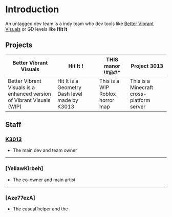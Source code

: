 # Introduction
An untagged dev team is a indy team who dev tools like [Better Vibrant Visuals](https://github.com/Better-Vibrant-Visuals) or GD levels like **Hit It**
## Projects
|Better Vibrant Visuals                                                |Hit It !                                      |THIS manor !#@#*               |Project 3013
|-                                                                     |-                                             |-                              |-
|Better Vibrant Visuals is a enhanced version of Vibrant Visuals (WIP) |Hit It is a Geometry Dash level made by K3013 |This is a WIP Roblox horror map|This is a Minecraft cross-platform server
## Staff
### [K3013](https://github.com/K3013)
- The main dev and team owner
***
### [YellawKirbeh]
- The co-owner and main artist
***
### [Aze77ezA]
- The casual helper and the
